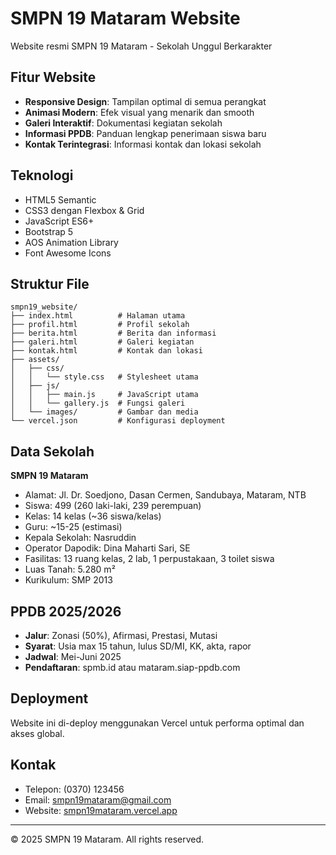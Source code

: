 # SMPN 19 Mataram Website

Website resmi SMPN 19 Mataram - Sekolah Unggul Berkarakter

## Fitur Website

- **Responsive Design**: Tampilan optimal di semua perangkat
- **Animasi Modern**: Efek visual yang menarik dan smooth
- **Galeri Interaktif**: Dokumentasi kegiatan sekolah
- **Informasi PPDB**: Panduan lengkap penerimaan siswa baru
- **Kontak Terintegrasi**: Informasi kontak dan lokasi sekolah

## Teknologi

- HTML5 Semantic
- CSS3 dengan Flexbox & Grid
- JavaScript ES6+
- Bootstrap 5
- AOS Animation Library
- Font Awesome Icons

## Struktur File

```
smpn19_website/
├── index.html          # Halaman utama
├── profil.html         # Profil sekolah
├── berita.html         # Berita dan informasi
├── galeri.html         # Galeri kegiatan
├── kontak.html         # Kontak dan lokasi
├── assets/
│   ├── css/
│   │   └── style.css   # Stylesheet utama
│   ├── js/
│   │   ├── main.js     # JavaScript utama
│   │   └── gallery.js  # Fungsi galeri
│   └── images/         # Gambar dan media
└── vercel.json         # Konfigurasi deployment
```

## Data Sekolah

**SMPN 19 Mataram**
- Alamat: Jl. Dr. Soedjono, Dasan Cermen, Sandubaya, Mataram, NTB
- Siswa: 499 (260 laki-laki, 239 perempuan)
- Kelas: 14 kelas (~36 siswa/kelas)
- Guru: ~15-25 (estimasi)
- Kepala Sekolah: Nasruddin
- Operator Dapodik: Dina Maharti Sari, SE
- Fasilitas: 13 ruang kelas, 2 lab, 1 perpustakaan, 3 toilet siswa
- Luas Tanah: 5.280 m²
- Kurikulum: SMP 2013

## PPDB 2025/2026

- **Jalur**: Zonasi (50%), Afirmasi, Prestasi, Mutasi
- **Syarat**: Usia max 15 tahun, lulus SD/MI, KK, akta, rapor
- **Jadwal**: Mei-Juni 2025
- **Pendaftaran**: spmb.id atau mataram.siap-ppdb.com

## Deployment

Website ini di-deploy menggunakan Vercel untuk performa optimal dan akses global.

## Kontak

- Telepon: (0370) 123456
- Email: smpn19mataram@gmail.com
- Website: [smpn19mataram.vercel.app](https://smpn19mataram.vercel.app)

---

© 2025 SMPN 19 Mataram. All rights reserved.

